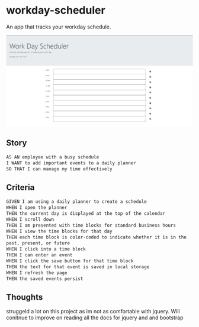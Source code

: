 # workday-scheduler

An app that tracks your workday schedule.

![alt text](./assets/img/workday.PNG)


## Story

```
AS AN employee with a busy schedule
I WANT to add important events to a daily planner
SO THAT I can manage my time effectively
```

## Criteria

```
GIVEN I am using a daily planner to create a schedule
WHEN I open the planner
THEN the current day is displayed at the top of the calendar
WHEN I scroll down
THEN I am presented with time blocks for standard business hours
WHEN I view the time blocks for that day
THEN each time block is color-coded to indicate whether it is in the past, present, or future
WHEN I click into a time block
THEN I can enter an event
WHEN I click the save button for that time block
THEN the text for that event is saved in local storage
WHEN I refresh the page
THEN the saved events persist
```

## Thoughts

struggeld a lot on this project as im not as comfortable with jquery.
Will conitnue to improve on reading all the docs for jquery and and bootstrap
